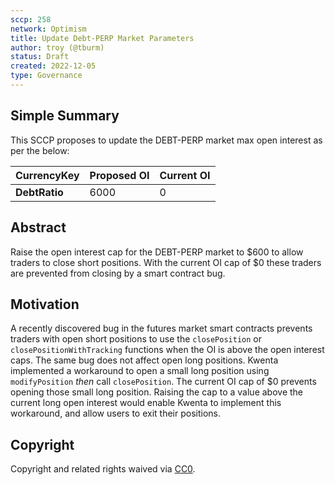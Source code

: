 ```yaml
---
sccp: 258
network: Optimism
title: Update Debt-PERP Market Parameters
author: troy (@tburm)
status: Draft
created: 2022-12-05
type: Governance
---
```


## Simple Summary

<!--"If you can't explain it simply, you don't understand it well enough." Provide a simplified and layman-accessible explanation of the SCCP.-->

This SCCP proposes to update the DEBT-PERP market max open interest as per the below:

| **CurrencyKey**  | **Proposed OI**  | **Current OI**  |
|----------------- |-------------------- |------------------- |
|    **DebtRatio**    |          6000          |         0          |

## Abstract

<!--A short (~200 word) description of the variable change proposed.-->

Raise the open interest cap for the DEBT-PERP market to $600 to allow traders to close short positions. With the current OI cap of $0 these traders are prevented from closing by a smart contract bug.

## Motivation

<!--The motivation is critical for SCCPs that want to update variables within Synthetix. It should clearly explain why the existing variable is not incentive aligned. SCCP submissions without sufficient motivation may be rejected outright.-->

A recently discovered bug in the futures market smart contracts prevents traders with open short positions to use the `closePosition` or `closePositionWithTracking` functions when the OI is above the open interest caps. The same bug does not affect open long positions. Kwenta implemented a workaround to open a small long position using `modifyPosition` _then_ call `closePosition`. The current OI cap of $0 prevents opening those small long position. Raising the cap to a value above the current long open interest would enable Kwenta to implement this workaround, and allow users to exit their positions.

## Copyright

Copyright and related rights waived via [CC0](https://creativecommons.org/publicdomain/zero/1.0/).
